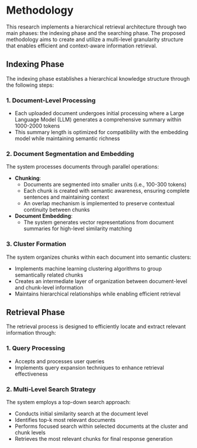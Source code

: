 # Methodology

This research implements a hierarchical retrieval architecture through two main phases: the indexing phase and the searching phase. The proposed methodology aims to create and utilize a multi-level granularity structure that enables efficient and context-aware information retrieval.

## Indexing Phase

The indexing phase establishes a hierarchical knowledge structure through the following steps:

### 1. Document-Level Processing

- Each uploaded document undergoes initial processing where a Large Language Model (LLM) generates a comprehensive summary within 1000-2000 tokens
- This summary length is optimized for compatibility with the embedding model while maintaining semantic richness

### 2. Document Segmentation and Embedding

The system processes documents through parallel operations:

- **Chunking**: 
  - Documents are segmented into smaller units (i.e., 100-300 tokens)
  - Each chunk is created with semantic awareness, ensuring complete sentences and maintaining context
  - An overlap mechanism is implemented to preserve contextual continuity between chunks
- **Document Embedding**:
  - The system generates vector representations from document summaries for high-level similarity matching

### 3. Cluster Formation

The system organizes chunks within each document into semantic clusters:

- Implements machine learning clustering algorithms to group semantically related chunks
- Creates an intermediate layer of organization between document-level and chunk-level information
- Maintains hierarchical relationships while enabling efficient retrieval

## Retrieval Phase

The retrieval process is designed to efficiently locate and extract relevant information through:

### 1. Query Processing

- Accepts and processes user queries
- Implements query expansion techniques to enhance retrieval effectiveness

### 2. Multi-Level Search Strategy

The system employs a top-down search approach:

- Conducts initial similarity search at the document level
- Identifies top-k most relevant documents
- Performs focused search within selected documents at the cluster and chunk levels
- Retrieves the most relevant chunks for final response generation
